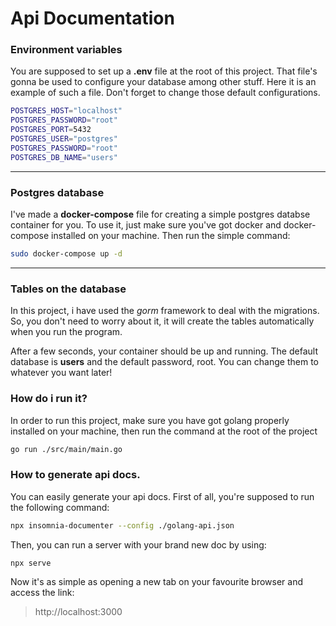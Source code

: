 # Api Documentation


### Environment variables
You are supposed to set up a __.env__ file at the root of this project. That file's gonna be used 
to configure your database among other stuff. Here it is an example of such a file. Don't forget to change
those default configurations.

```bash
POSTGRES_HOST="localhost"
POSTGRES_PASSWORD="root"
POSTGRES_PORT=5432
POSTGRES_USER="postgres"
POSTGRES_PASSWORD="root"
POSTGRES_DB_NAME="users"
```

--- 

### Postgres database
I've made a __docker-compose__ file for creating a simple postgres databse container for you. To use it, 
just make sure you've got docker and docker-compose installed on your machine. Then run the simple command: 

```bash
sudo docker-compose up -d
```

--- 

### Tables on the database
In this project, i have used the *gorm* framework to deal with the migrations. So, you don't need to 
worry about it, it will create the tables automatically when you run the program.

After a few seconds, your container should be up and running. The default database is __users__ and 
the default password, root. You can change them to whatever you want later!

### How do i run it?
In order to run this project, make sure you have got golang properly installed on your machine, then run 
the command at the root of the project

```bash
go run ./src/main/main.go
```

### How to generate api docs.
You can easily generate your api docs. First of all, you're supposed to run the following command:

```bash
npx insomnia-documenter --config ./golang-api.json
```

Then, you can run a server with your brand new doc by using:
```bash
npx serve
```

Now it's as simple as opening a new tab on your favourite browser and access the link:
> http://localhost:3000
